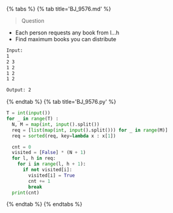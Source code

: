 {% tabs %}
{% tab title='BJ_9576.md' %}

> Question

* Each person requests any book from l...h
* Find maximum books you can distribute

```txt
Input:
1
2 3
1 2
1 2
1 2

Output: 2
```

{% endtab %}
{% tab title='BJ_9576.py' %}

```py
T = int(input())
for _ in range(T) :
  N, M = map(int, input().split())
  req = [list(map(int, input().split())) for _ in range(M)]
  req = sorted(req, key=lambda x : x[1])

  cnt = 0
  visited = [False] * (N + 1)
  for l, h in req:
    for i in range(l, h + 1):
      if not visited[i]:
        visited[i] = True
        cnt += 1
        break
  print(cnt)
```

{% endtab %}
{% endtabs %}
